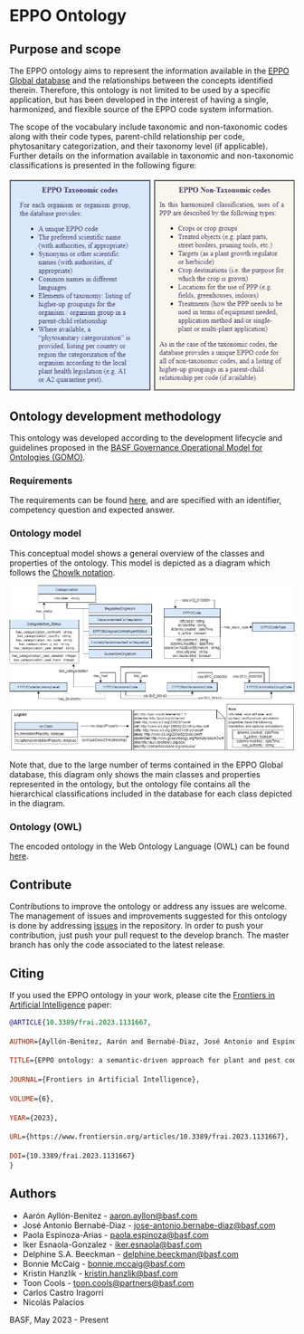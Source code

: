 # EPPO Ontology

## Purpose and scope

The EPPO ontology aims to represent the information available in the [EPPO Global database](https://gd.eppo.int/) and the relationships between the concepts identified therein. Therefore, this ontology is not limited to be used by a specific application, but has been developed in the interest of having a single, harmonized, and flexible source of the EPPO code system information.

The scope of the vocabulary include taxonomic and non-taxonomic codes along with their code types, parent-child relationship per code, phytosanitary categorization, and their taxonomy level (if applicable). Further details on the information available in taxonomic and non-taxonomic classifications is presented in the following figure:

<p align="center">
 <img src="images/TaxoVsNonTaxo.jpg?raw=true" alt="schema" width="600"/>
</p>

## Ontology development methodology
This ontology was developed according to the development lifecycle and guidelines proposed in the [BASF Governance Operational Model for Ontologies (GOMO)](https://zenodo.org/record/7007495#.ZFkjyxHP2Uk).

### Requirements
The requirements can be found [here](https://github.com/basf/EPPOontology/blob/main/requirements/requirements.xlsx), and are specified with an identifier, competency question and expected answer.

### Ontology model

This conceptual model shows a general overview of the classes and properties of the ontology. This model is depicted as a diagram which follows the [Chowlk notation](https://chowlk.linkeddata.es/notation.html).

<p align="center">
 <img src="images/OntologyDiagram.jpg" alt="schema" width="950"/>
</p>

Note that, due to the large number of terms contained in the EPPO Global database, this diagram only shows the main classes and properties represented in the ontology, but the ontology file contains all the hierarchical classifications included in the database for each class depicted in the diagram.

### Ontology (OWL)

The encoded ontology in the Web Ontology Language (OWL) can be found [here](https://github.com/basf/EPPOontology/blob/main/ontology/eppo.zip).

## Contribute
Contributions to improve the ontology or address any issues are welcome.
The management of issues and improvements suggested for this ontology is done by addressing [issues](https://github.com/basf/EPPOontology/issues) in the repository. In order to push your contribution, just push your pull request to the develop branch. The master branch has only the code associated to the latest release.

## Citing

If you used the EPPO ontology in your work, please cite the [Frontiers in Artificial Intelligence](https://www.frontiersin.org/articles/10.3389/frai.2023.1131667) paper:
```bib
@ARTICLE{10.3389/frai.2023.1131667,

AUTHOR={Ayllón-Benitez, Aarón and Bernabé-Diaz, José Antonio and Espinoza-Arias, Paola and Esnaola-Gonzalez, Iker and Beeckman, Delphine S. A. and McCaig, Bonnie and Hanzlik, Kristin and Cools, Toon and Castro Iragorri, Carlos and Palacios, Nicolás},   

TITLE={EPPO ontology: a semantic-driven approach for plant and pest codes representation},      

JOURNAL={Frontiers in Artificial Intelligence},      

VOLUME={6},           

YEAR={2023},      

URL={https://www.frontiersin.org/articles/10.3389/frai.2023.1131667},       

DOI={10.3389/frai.2023.1131667}
}
```


## Authors
* Aarón Ayllón-Benitez - [aaron.ayllon@basf.com](mailto:aaron.ayllon@basf.com)
* José Antonio Bernabé-Diaz - [jose-antonio.bernabe-diaz@basf.com](mailto:jose-antonio.bernabe-diaz@basf.com)
* Paola Espinoza-Arias - [paola.espinoza@basf.com](mailto:paola.espinoza@basf.com)
* Iker Esnaola-Gonzalez - [iker.esnaola@basf.com](mailto:iker.esnaola@basf.com)
* Delphine S.A. Beeckman - [delphine.beeckman@basf.com](mailto:delphine.beeckman@basf.com)
* Bonnie McCaig - [bonnie.mccaig@basf.com](mailto:bonnie.mccaig@basf.com)
* Kristin Hanzlik - [kristin.hanzlik@basf.com](mailto:kristin.hanzlik@basf.com)
* Toon Cools - [toon.cools@partners@basf.com](mailto:toon.cools@partners.basf.com)
* Carlos Castro Iragorri
* Nicolás Palacios

BASF, May 2023 - Present
